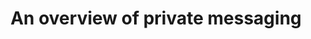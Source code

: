 ---
layout: layouts/base-article.njk
title: An overview of private messaging
excerpt: ""
categories: browse
tags: [guide,Private messaging]
primary_tag: Sharing your content
secondary_tag: Private messaging
comments: false
share: true
identifier: private-messaging
status: draft
---